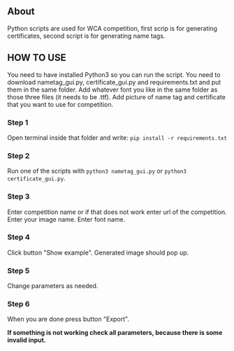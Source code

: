 ## About

Python scripts are used for WCA competition, first scrip is for generating certificates, second script is for generating name tags.

## HOW TO USE

You need to have installed Python3 so you can run the script.
You need to download nametag_gui.py, certificate_gui.py and requirements.txt and put them in the same folder.
Add whatever font you like in the same folder as those three files (it needs to be .ttf).
Add picture of name tag and certificate that you want to use for competition.

### Step 1
Open terminal inside that folder and write:
  `pip install -r requirements.txt`

### Step 2
Run one of the scripts with `python3 nametag_gui.py` or `python3 certificate_gui.py`.
  
### Step 3
Enter competition name or if that does not work enter url of the competition.
Enter your image name.
Enter font name.

### Step 4
Click button "Show example".
Generated image should pop up.

### Step 5
Change parameters as needed.

### Step 6
When you are done press button "Export".

**If something is not working check all parameters, because there is some invalid input.**
